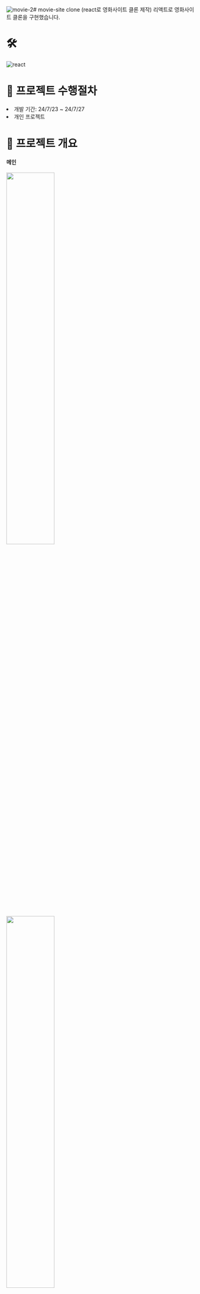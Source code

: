 ![movie-2](https://github.com/user-attachments/assets/3a0ff03a-0225-4855-962a-d43728c49f46)# movie-site clone (react로 영화사이트 클론 제작)
리액트로 영화사이트 클론을 구현했습니다.


# 🛠
![react](https://img.shields.io/badge/React-02569B?style=for-the-badge&logo=React&logoColor=white)


 
# 📑 프로젝트 수행절차
<li>개발 기간: 24/7/23 ~ 24/7/27</li>
<li>개인 프로젝트</li>

# 📌 프로젝트 개요

<h4> 메인 </h4>
<div>
<img width="50%" src="https://github.com/user-attachments/assets/d31f0e43-1cec-4427-95c1-c5397d790448"/>
</div>

<div>
 <img width="50%" src="https://github.com/user-attachments/assets/525a37b4-628f-497d-881b-741fd9825a77"/>
</div>

<h4> 영화 리스트 및 검색 결과 </h4>
<div>
<img width="50%" src="https://github.com/user-attachments/assets/e03232cf-ee5e-4a2b-84b5-ccf45fcee9d1"/>
</div>

<div>
 <img width="50%" src="https://github.com/user-attachments/assets/e08b3593-717e-4ade-a256-09a362858ca6"/>
</div>


